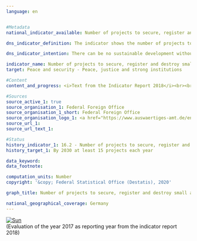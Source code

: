 ```yaml
---                   
language: en                   


#Metadata                   
national_indicator_available: Number of projects to secure, register and destroy small arms and light weapons carried out by Germany in affected regions of the world                    

dns_indicator_definition: The indicator shows the number of projects to secure, register and destroy small arms and light weapons carried out in Africa, Eastern Europe, Latin America and Asia with German financial support.                   

dns_indicator_intention: There can be no sustainable development without peace and no peace without sustainable development – this is emphasised in the preamble to the 2030 Agenda for sustainable development. With the measures recorded by the indicator, Germany is making a contribution towards peacekeeping in a concrete subcategory. The set target is to have at least 15 projects to secure, register and destroy small arms and light weapons carried out by Germany each year.                   

indicator_name: Number of projects to secure, register and destroy small arms and light weapons carried out by Germany in affected regions of the world                    
target: Peace and security - Peace, justice and strong institutions                   

#Content                    
content_and_progress: <i>Text from the Indicator Report 2018</i><br><br>According to the Federal Foreign Office, the number of projects undertaken each year increased from 8 in 2006 to 26 in 2016. Thus the goal of Germany being involved in a minimum of 15 projects would have been achieved in 2012 for the first time. Except for 2013, the level would have been reached or even exceeded in subsequent years, too. According to the Federal Foreign Office, the regional focus of German efforts was on East and West Africa, the western Balkans and Ukraine. Other projects supported were in Latin America and the Caribbean. It is possible that projects with a duration longer than one year are counted more than once.<br><br>The reported projects are not financed exclusively by the Federal Foreign Office, but in part with third-party funds as well. Thus, the indicator also takes into account those projects that are financed only in part by the government. The number of projects undertaken, however, says nothing about their scope or success. In addition, it is important to have well-defined and communicated criteria to clearly match a project with the objective of the indicator. The annual disarmament reports list projects aimed at combating small arms and their financing. Their number differs from the figures reported for the indicator. One reason for this could be the focus of the projects, which is decisive for the respective classification. The indicator also takes into account aspects other than the extent of government participation in these projects.<br><br>The Organisation for Economic Co-operation and Development (OECD) also publishes detailed figures on “Reintegration; Combating small arms and light weapons” projects (funding code 15240) in accordance with the Statistical Reporting Directives of the Development Assistance Committee. Again, there is a degree of uncertainty as parts of a project could be aimed at combating small arms and light weapons but are not accounted for because of the focus of the overall project.<br><br>If the indicator were to be based on the number of projects in accordance with the OECD funding code, the target of at least 15 projects per year would have been met only in 2006 and 2016. Between these years, the values would have been below the target value. However, these projects also include measures, for instance to reintegrate demobilised military personnel into the economy. Without these measures of reintegration, the number of projects that focus exclusively or predominantly on combating small arms and light weapons would have been smaller.                   

#Sources
source_active_1: true                           
source_organisation_1: Federal Foreign Office                           
source_organisation_1_short: Federal Foreign Office                           
source_organisation_logo_1: <a href="https://www.auswaertiges-amt.de/en"><img src="https://g205sdgs.github.io/sdg-indicators/public/LogosEn/aa.png" alt="Logo Federal Foreign Office" title="Click here to visit the homepage of the organization" /></a>                           
source_url_1:                            
source_url_text_1:                            

#Status                   
history_indicator_1: 16.2 - Number of projects to secure, register and destroy small arms and light weapons carried out by Germany in affected regions of the world                    
history_target_1: By 2030 at least 15 projects each year

data_keyword:                    
data_footnote:                    

computation_units: Number                   
copyright: '&copy; Federal Statistical Office (Destatis), 2020'                   

graph_title: Number of projects to secure, register and destroy small arms and light weapons carried out by Germany in affected regions of the world                    

national_geographical_coverage: Germany                   
---
```

<div>                           
  <div class="my-header">                           
    <a href="https://sustainabledevelopment-deutschland.github.io/en/status/"><img src="https://g205sdgs.github.io/sdg-indicators/public/Wettersymbole/Sonne.png" title="If the trend continues, the target value will be met or the difference between the target value and the current value will be less than 5&nbsp;%" alt="Sun" />                           
    </a>                           
  </div>
  <div class="my-header-note">
    <span>(Evaluation of the year 2017 as reporting year from the indicator report 2018)</span>
  </div>                           
</div>